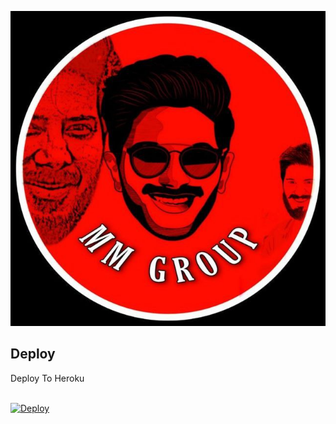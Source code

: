 <p align="center">
  <img src="Assets/logo.jpg" alt="Minnal Murali Logo">
</p>



## Deploy

Deploy To Heroku
<p>
<br>
<a href="https://heroku.com/deploy?template=https://github.com/EvamariaTG/evamaria/tree/master">
  <img src="https://www.herokucdn.com/deploy/button.svg" alt="Deploy">
</a>
</p>
